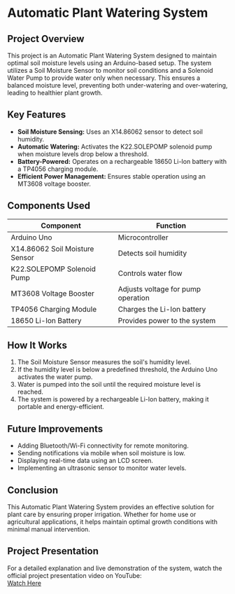# Automatic Plant Watering System  

## Project Overview  
This project is an Automatic Plant Watering System designed to maintain optimal soil moisture levels using an Arduino-based setup. The system utilizes a Soil Moisture Sensor to monitor soil conditions and a Solenoid Water Pump to provide water only when necessary. This ensures a balanced moisture level, preventing both under-watering and over-watering, leading to healthier plant growth.  

## Key Features  
- **Soil Moisture Sensing:** Uses an X14.86062 sensor to detect soil humidity.  
- **Automatic Watering:** Activates the K22.SOLEPOMP solenoid pump when moisture levels drop below a threshold.  
- **Battery-Powered:** Operates on a rechargeable 18650 Li-Ion battery with a TP4056 charging module.  
- **Efficient Power Management:** Ensures stable operation using an MT3608 voltage booster.  

## Components Used  

| Component                          | Function                                   |  
|------------------------------------|--------------------------------------------|  
| Arduino Uno                        | Microcontroller                           |  
| X14.86062 Soil Moisture Sensor     | Detects soil humidity                     |  
| K22.SOLEPOMP Solenoid Pump         | Controls water flow                       |  
| MT3608 Voltage Booster             | Adjusts voltage for pump operation        |  
| TP4056 Charging Module             | Charges the Li-Ion battery                |  
| 18650 Li-Ion Battery               | Provides power to the system              |  

## How It Works  
1. The Soil Moisture Sensor measures the soil's humidity level.  
2. If the humidity level is below a predefined threshold, the Arduino Uno activates the water pump.  
3. Water is pumped into the soil until the required moisture level is reached.  
4. The system is powered by a rechargeable Li-Ion battery, making it portable and energy-efficient.  

## Future Improvements  
- Adding Bluetooth/Wi-Fi connectivity for remote monitoring.  
- Sending notifications via mobile when soil moisture is low.  
- Displaying real-time data using an LCD screen.  
- Implementing an ultrasonic sensor to monitor water levels.  

## Conclusion  
This Automatic Plant Watering System provides an effective solution for plant care by ensuring proper irrigation. Whether for home use or agricultural applications, it helps maintain optimal growth conditions with minimal manual intervention.  

## Project Presentation  
For a detailed explanation and live demonstration of the system, watch the official project presentation video on YouTube:  
[Watch Here](https://youtu.be/qjD19DXGQn0)  
